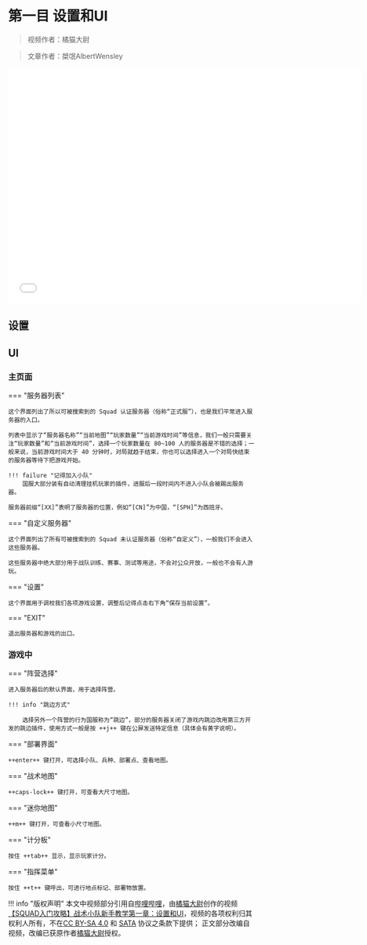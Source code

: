 # 第一目 设置和UI

> 视频作者：橘猫大尉

> 文章作者：桀氓AlbertWensley

<iframe src="//player.bilibili.com/player.html?aid=894865952&bvid=BV1bP4y1u7Rc&cid=550957982&page=1" height="480" width="720" scrolling="no" border="0" frameborder="no" framespacing="0" allowfullscreen="true"> </iframe>

## 设置

## UI

### 主页面

=== "服务器列表"

    这个界面列出了所以可被搜索到的 Squad 认证服务器（俗称“正式服”），也是我们平常进入服务器的入口。

    列表中显示了“服务器名称”“当前地图”“玩家数量”“当前游戏时间”等信息，我们一般只需要关注“玩家数量”和“当前游戏时间”，选择一个玩家数量在 80~100 人的服务器是不错的选择；一般来说，当前游戏时间大于 40 分钟时，对局就趋于结束，你也可以选择进入一个对局快结束的服务器等待下把游戏开始。

    !!! failure "记得加入小队"
        国服大部分装有自动清理挂机玩家的插件，进服后一段时间内不进入小队会被踢出服务器。

    服务器前缀“[XX]”表明了服务器的位置，例如“[CN]”为中国，“[SPH]”为西班牙。

=== "自定义服务器"

    这个界面列出了所有可被搜索到的 Squad 未认证服务器（俗称“自定义”），一般我们不会进入这些服务器。

    这些服务器中绝大部分用于战队训练、赛事、测试等用途，不会对公众开放，一般也不会有人游玩。

=== "设置"

    这个界面用于调校我们各项游戏设置，调整后记得点击右下角“保存当前设置”。


=== "EXIT"

    退出服务器和游戏的出口。

### 游戏中

=== "阵营选择"

    进入服务器后的默认界面，用于选择阵营。

    !!! info "跳边方式"

        选择另外一个阵营的行为国服称为“跳边”，部分的服务器关闭了游戏内跳边改用第三方开发的跳边插件，使用方式一般是按 ++j++ 键在公屏发送特定信息（具体会有黄字说明）。

=== "部署界面"
    
    ++enter++ 键打开，可选择小队、兵种、部署点、查看地图。

=== "战术地图"

    ++caps-lock++ 键打开，可查看大尺寸地图。

=== "迷你地图"

    ++m++ 键打开，可查看小尺寸地图。

=== "计分板"

    按住 ++tab++ 显示，显示玩家计分。

=== "指挥菜单"

    按住 ++t++ 键呼出，可进行地点标记、部署物放置。

!!! info "版权声明"
    本文中视频部分引用自[哔哩哔哩](https://www.bilibili.com)，由[橘猫大尉](https://space.bilibili.com/162372711)创作的视频[【SQUAD入门攻略】战术小队新手教学第一章：设置和UI](https://www.bilibili.com/video/BV1bP4y1u7Rc)，视频的各项权利归其权利人所有，不在[CC BY-SA 4.0](https://creativecommons.org/licenses/by-sa/4.0/deed.zh) 和 [SATA](https://github.com/zTrix/sata-license) 协议之条款下提供；
    正文部分改编自视频，改编已获原作者[橘猫大尉](https://space.bilibili.com/162372711)授权。
